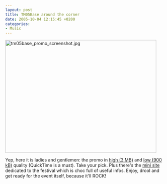 ```yaml
---
layout: post
title: TM05Base around the corner
date: 2005-10-04 12:15:45 +0200
categories:
- Music
---
```

<img src="http://www.rusiczki.net/blog/blogpics/tm05base_promo_screenshot.jpg" alt="tm05base_promo_screenshot.jpg" width="480" height="360" class="image" />

Yep, here it is ladies and gentlemen: the promo in <a href="http://www.tmbase.ro/tm05base/promo/tm05base_large.mov">high (3 MB)</a> and <a href="http://www.tmbase.ro/tm05base/promo/tm05base_small.mov">low (900 kB)</a> quality (QuickTime is a must). Take your pick. Plus there's the <a href="http://tmbase.ro/tm05base/main02.htm">mini site</a> dedicated to the festival which is choc full of useful infos. Enjoy, drool and get ready for the event itself, because it'll ROCK!

